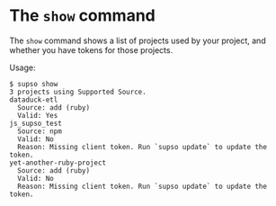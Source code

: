 # The `show` command

The `show` command shows a list of projects used by your project, and whether you have tokens for those projects.

Usage:

```
$ supso show
3 projects using Supported Source.
dataduck-etl
  Source: add (ruby)
  Valid: Yes
js_supso_test
  Source: npm
  Valid: No
  Reason: Missing client token. Run `supso update` to update the token.
yet-another-ruby-project
  Source: add (ruby)
  Valid: No
  Reason: Missing client token. Run `supso update` to update the token.
```
